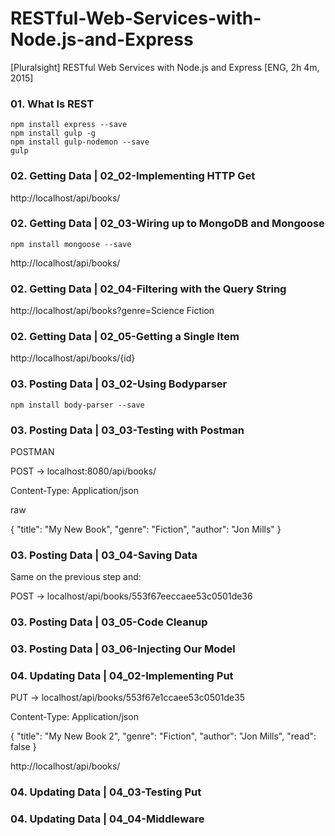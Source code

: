 # RESTful-Web-Services-with-Node.js-and-Express
[Pluralsight] RESTful Web Services with Node.js and Express [ENG, 2h 4m, 2015]


### 01. What Is REST

    npm install express --save
    npm install gulp -g
    npm install gulp-nodemon --save
    gulp


### 02. Getting Data | 02_02-Implementing HTTP Get

http://localhost/api/books/


### 02. Getting Data | 02_03-Wiring up to MongoDB and Mongoose

    npm install mongoose --save

http://localhost/api/books/


### 02. Getting Data | 02_04-Filtering with the Query String

http://localhost/api/books?genre=Science Fiction


### 02. Getting Data | 02_05-Getting a Single Item

http://localhost/api/books/{id}


### 03. Posting Data | 03_02-Using Bodyparser

    npm install body-parser --save

### 03. Posting Data | 03_03-Testing with Postman

POSTMAN

POST -> localhost:8080/api/books/

Content-Type: Application/json

raw

{
    "title": "My New Book",
    "genre": "Fiction",
    "author": "Jon Mills"
}


### 03. Posting Data | 03_04-Saving Data

Same on the previous step and:

POST -> localhost/api/books/553f67eeccaee53c0501de36


### 03. Posting Data | 03_05-Code Cleanup


### 03. Posting Data | 03_06-Injecting Our Model


### 04. Updating Data | 04_02-Implementing Put


PUT -> localhost/api/books/553f67e1ccaee53c0501de35

Content-Type: Application/json

{
    "title": "My New Book 2",
    "genre": "Fiction",
    "author": "Jon Mills",
    "read": false
}


http://localhost/api/books/


### 04. Updating Data | 04_03-Testing Put

### 04. Updating Data | 04_04-Middleware
